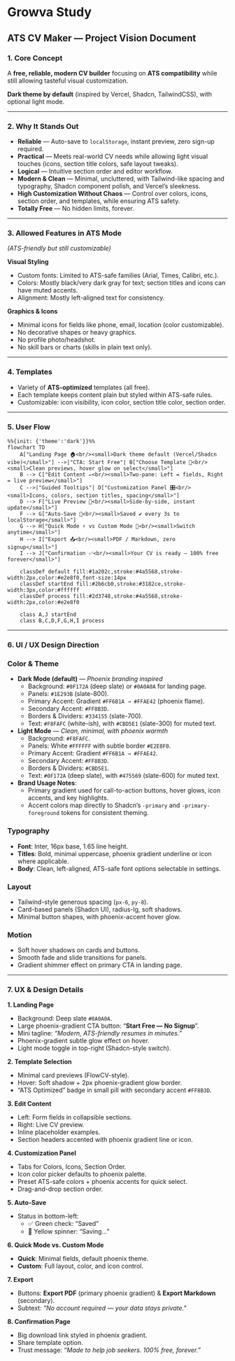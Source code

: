 # **Growva Study**

## **ATS CV Maker — Project Vision Document**

### **1. Core Concept**

A **free, reliable, modern CV builder** focusing on **ATS compatibility** while still allowing tasteful visual customization.

**Dark theme by default** (inspired by Vercel, Shadcn, TailwindCSS), with optional light mode.

---

### **2. Why It Stands Out**

- **Reliable** — Auto-save to `localStorage`, instant preview, zero sign-up required.
- **Practical** — Meets real-world CV needs while allowing light visual touches (icons, section title colors, safe layout tweaks).
- **Logical** — Intuitive section order and editor workflow.
- **Modern & Clean** — Minimal, uncluttered, with Tailwind-like spacing and typography, Shadcn component polish, and Vercel’s sleekness.
- **High Customization Without Chaos** — Control over colors, icons, section order, and templates, while ensuring ATS safety.
- **Totally Free** — No hidden limits, forever.

---

### **3. Allowed Features in ATS Mode**

*(ATS-friendly but still customizable)*

**Visual Styling**

- Custom fonts: Limited to ATS-safe families (Arial, Times, Calibri, etc.).
- Colors: Mostly black/very dark gray for text; section titles and icons can have muted accents.
- Alignment: Mostly left-aligned text for consistency.

**Graphics & Icons**

- Minimal icons for fields like phone, email, location (color customizable).
- No decorative shapes or heavy graphics.
- No profile photo/headshot.
- No skill bars or charts (skills in plain text only).

---

### **4. Templates**

- Variety of **ATS-optimized** templates (all free).
- Each template keeps content plain but styled within ATS-safe rules.
- Customizable: icon visibility, icon color, section title color, section order.

---

### 5. User Flow

```mermaid
%%{init: {'theme':'dark'}}%%
flowchart TD
    A["Landing Page 🏠<br/><small>Dark theme default (Vercel/Shadcn vibe)</small>"] -->|"CTA: Start Free"| B["Choose Template 🎨<br/><small>Clean previews, hover glow on select</small>"]
    B --> C["Edit Content ✏️<br/><small>Two-pane: Left = fields, Right = live preview</small>"]
    C -->|"Guided Tooltips"| D["Customization Panel 🎛️<br/><small>Icons, colors, section titles, spacing</small>"]
    D --> F["Live Preview 👀<br/><small>Side-by-side, instant update</small>"]
    F --> G["Auto-Save 💾<br/><small>Saved ✔ every 3s to localStorage</small>"]
    G --> H["Quick Mode ⚡ vs Custom Mode 🔧<br/><small>Switch anytime</small>"]
    H --> I["Export 📤<br/><small>PDF / Markdown, zero signup</small>"]
    I --> J["Confirmation ✅<br/><small>Your CV is ready — 100% free forever</small>"]

    classDef default fill:#1a202c,stroke:#4a5568,stroke-width:2px,color:#e2e8f0,font-size:14px
    classDef startEnd fill:#2b6cb0,stroke:#3182ce,stroke-width:3px,color:#ffffff
    classDef process fill:#2d3748,stroke:#4a5568,stroke-width:2px,color:#e2e8f0
    
    class A,J startEnd
    class B,C,D,F,G,H,I process
```

---

### **6. UI / UX Design Direction**

### **Color & Theme**

- **Dark Mode (default)** — *Phoenix branding inspired*
    - Background: `#0F172A` (deep slate) or `#0A0A0A` for landing page.
    - Panels: `#1E293B` (slate-800).
    - Primary Accent: Gradient `#FF6B1A → #FFAE42` (phoenix flame).
    - Secondary Accent: `#FF8B3D`.
    - Borders & Dividers: `#334155` (slate-700).
    - Text: `#F8FAFC` (white-ish), with `#CBD5E1` (slate-300) for muted text.
- **Light Mode** — *Clean, minimal, with phoenix warmth*
    - Background: `#F8FAFC`.
    - Panels: White `#FFFFFF` with subtle border `#E2E8F0`.
    - Primary Accent: Gradient `#FF6B1A → #FFAE42`.
    - Secondary Accent: `#FF8B3D`.
    - Borders & Dividers: `#CBD5E1`.
    - Text: `#0F172A` (deep slate), with `#475569` (slate-600) for muted text.
- **Brand Usage Notes**:
    - Primary gradient used for call-to-action buttons, hover glows, icon accents, and key highlights.
    - Accent colors map directly to Shadcn’s `-primary` and `-primary-foreground` tokens for consistent theming.

### **Typography**

- **Font**: Inter, 16px base, 1.65 line height.
- **Titles**: Bold, minimal uppercase, phoenix gradient underline or icon where applicable.
- **Body**: Clean, left-aligned, ATS-safe font options selectable in settings.

### **Layout**

- Tailwind-style generous spacing (`px-6`, `py-8`).
- Card-based panels (Shadcn UI), radius-lg, soft shadows.
- Minimal button shapes, with phoenix-accent hover glow.

### **Motion**

- Soft hover shadows on cards and buttons.
- Smooth fade and slide transitions for panels.
- Gradient shimmer effect on primary CTA in landing page.

---

### **7. UX & Design Details**

**1. Landing Page**

- Background: Deep slate `#0A0A0A`.
- Large phoenix-gradient CTA button: “**Start Free — No Signup**”.
- Mini tagline: *“Modern, ATS-friendly resumes in minutes.”*
- Phoenix-gradient subtle glow effect on hover.
- Light mode toggle in top-right (Shadcn-style switch).

**2. Template Selection**

- Minimal card previews (FlowCV-style).
- Hover: Soft shadow + 2px phoenix-gradient glow border.
- “ATS Optimized” badge in small pill with secondary accent `#FF8B3D`.

**3. Edit Content**

- Left: Form fields in collapsible sections.
- Right: Live CV preview.
- Inline placeholder examples.
- Section headers accented with phoenix gradient line or icon.

**4. Customization Panel**

- Tabs for Colors, Icons, Section Order.
- Icon color picker defaults to phoenix palette.
- Preset ATS-safe colors + phoenix accents for quick select.
- Drag-and-drop section order.

**5. Auto-Save**

- Status in bottom-left:
    - ✅ Green check: “Saved”
    - 🔄 Yellow spinner: “Saving…”

**6. Quick Mode vs. Custom Mode**

- **Quick**: Minimal fields, default phoenix theme.
- **Custom**: Full layout, color, and icon control.

**7. Export**

- Buttons: **Export PDF** (primary phoenix gradient) & **Export Markdown** (secondary).
- Subtext: *"No account required — your data stays private."*

**8. Confirmation Page**

- Big download link styled in phoenix gradient.
- Share template option.
- Trust message: *“Made to help job seekers. 100% free, forever.”*